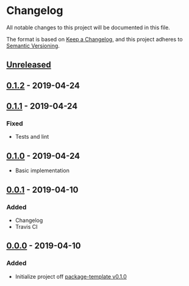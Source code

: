 # Changelog
All notable changes to this project will be documented in this file.

The format is based on [Keep a Changelog](https://keepachangelog.com/en/1.0.0/),
and this project adheres to [Semantic Versioning](https://semver.org/spec/v2.0.0.html).

## [Unreleased]

## [0.1.2] - 2019-04-24

## [0.1.1] - 2019-04-24
### Fixed
- Tests and lint

## [0.1.0] - 2019-04-24
- Basic implementation

## [0.0.1] - 2019-04-10
### Added
- Changelog
- Travis CI

## [0.0.0] - 2019-04-10
### Added
- Initialize project off [package-template v0.1.0](https://github.com/AckeeCZ/package-template/tree/v0.1.0)

[Unreleased]: https://github.com/AckeeCZ/configuru/compare/v0.1.2...HEAD
[0.1.2]: https://github.com/AckeeCZ/configuru/compare/v0.1.1...v0.1.2
[0.1.1]: https://github.com/AckeeCZ/configuru/compare/v0.1.0...v0.1.1
[0.1.0]: https://github.com/AckeeCZ/configuru/compare/v0.0.1...v0.1.0
[0.0.1]: https://github.com/AckeeCZ/configuru/compare/v0.0.0...v0.0.1
[0.0.0]: https://github.com/AckeeCZ/configuru/compare/ea0b2cd...v0.0.0
